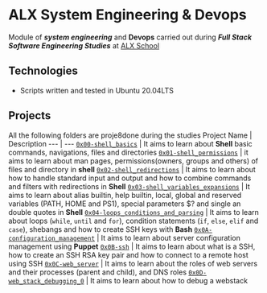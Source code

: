 # ALX System Engineering & Devops
Module of **_system engineering_** and **Devops** carried out during **_Full Stack Software Engineering Studies_** at [ALX School](https://alx-intranet.hbtn.io)
## Technologies
* Scripts written and tested in Ubuntu 20.04LTS
## Projects
All the following folders are proje8done during the studies
Project Name | Description
--- | ---
[`0x00-shell_basics`](https://github.com/cerio007/alx-system_engineering-devops/tree/88a92c3d126b26b1639cae74e6134e4fa9d566b2/0x00-shell_basics) | It aims to learn about **Shell** basic commands, navigations, files and directories
[`0x01-shell_permissions`](https://github.com/cerio007/alx-system_engineering-devops/tree/1302a4f7a248716d971d968386044995c7a54ae9/0x01-shell_permissions) | it aims to learn about man pages, permissions(owners, groups and others) of files and directory in **shell**
[`0x02-shell_redirections`](https://github.com/cerio007/alx-system_engineering-devops/tree/0c68a3abf32aa94b822fa20af8c59997f141d9cc/0x02-shell_redirections) | It aims to learn about how to handle standard input and output and how to combine commands and filters with redirections in **Shell**
[`0x03-shell_variables_expansions`](https://github.com/cerio007/alx-system_engineering-devops/tree/d6be9bca64f24e8cc6693774e234e6a83b168d2d/0x03-shell_variables_expansions) | It aims to learn about alias builtin, help builtin, local, global and reserved variables (PATH, HOME and PS1), special parameters $? and single an double quotes in **Shell**
[`0x04-loops_conditions_and_parsing`](https://github.com/cerio007/alx-system_engineering-devops/tree/master/0x04-loops_conditions_and_parsing) | It aims to learn about loops (`while`, `until` and `for`), condition statements (`if`, `else`, `elif` and `case`), shebangs and how to create SSH keys with **Bash**
[`0x0A-configuration_management`](https://github.com/cerio007/alx-system_engineering-devops/tree/master/0x0A-configuration_management) | It aims to learn about server configuration management using **Puppet**
[`0x0B-ssh`](https://github.com/cerio007/alx-system_engineering-devops/tree/master/0x0B-ssh) | It aims to learn about what is a SSH, how to create an SSH RSA key pair and how to connect to a remote host using SSH
[`0x0C-web_server`](https://github.com/cerio007/alx-system_engineering-devops/tree/master/0x0C-web_server) | It aims to learn about the roles of web servers and their processes (parent and child), and DNS roles
[`0x0D-web_stack_debugging_0`](https://github.com/cerio007/alx-system_engineering-devops/tree/master/0x0D-web_stack_debugging_0) | It aims to learn about how to debug a webstack
